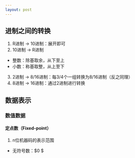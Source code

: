 ```yaml
---
layout: post
---
```



## 进制之间的转换
1. R进制 $\to$ 10进制：展开即可
2. 10进制 $\to$ R进制

- 整数：除基取余，从下至上
- 小数：称基取整，从上至下

3. 2进制 $\to$ 8/16进制：每3/4个一组转换为8/16进制（反之同理）
4. 8进制 $\to$ 16进制：通过2进制进行转换

## 数据表示
### 数值数据
#### 定点数（Fixed-point）
   
1. n位机器码的表示范围

- 无符号数：$0 $